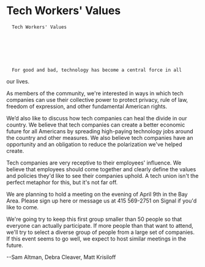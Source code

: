 # Tech Workers' Values


    
  
    

    
      Tech Workers' Values

      
    
  

  
    
      For good and bad, technology has become a central force in all
our lives.

As members of the community, we're interested in ways in which
tech companies can use their collective power to protect privacy, rule of law,
freedom of expression, and other fundamental American rights.  

We’d also like to discuss how tech companies can heal the divide
in our country. We believe that tech companies can create a better economic
future for all Americans by spreading high-paying technology jobs around the
country and other measures. We also
believe tech companies have an opportunity and an obligation to reduce the
polarization we've helped create.

Tech companies are very receptive to their employees'
influence. We believe that employees should come together and clearly
define the values and policies they'd like to see their companies uphold. A tech union isn't the
perfect metaphor for this, but it's not far off.

We are planning to hold a meeting on the evening of April 9th in the Bay Area. Please sign up here or message us at 415 569-2751 on Signal if you'd like to come.

We're going try to keep this first group smaller than 50
people so that everyone can actually participate. If more people than that
want to attend, we'll try to select a diverse group of people from a large set
of companies. If this event seems to go well, we expect to host similar
meetings in the future.

--Sam
Altman, Debra Cleaver, Matt Krisiloff
    
  


  
